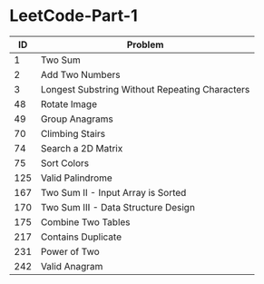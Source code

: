 # LeetCode-Part-1

| ID | Problem |
| --- | --- |
| 1 | Two Sum |
| 2 | Add Two Numbers |
| 3 | Longest Substring Without Repeating Characters |
| 48 | Rotate Image |
| 49 | Group Anagrams |
| 70 | Climbing Stairs |
| 74 | Search a 2D Matrix |
| 75 | Sort Colors |
| 125 | Valid Palindrome |
| 167 | Two Sum II - Input Array is Sorted |
| 170 | Two Sum III - Data Structure Design |
| 175 | Combine Two Tables |
| 217 | Contains Duplicate |
| 231 | Power of Two |
| 242 | Valid Anagram |
